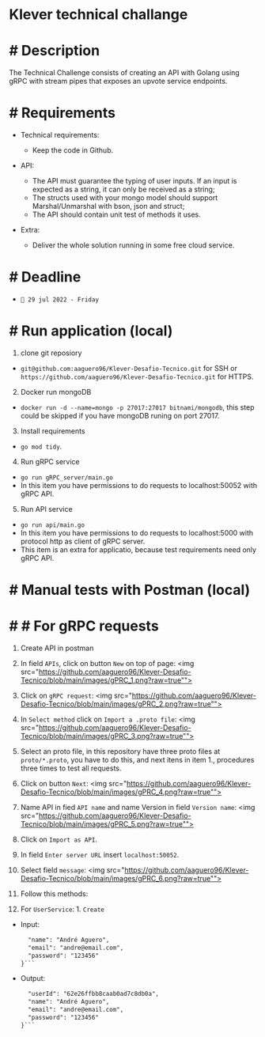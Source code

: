 # Klever technical challange

# # Description

The Technical Challenge consists of creating an API with Golang using gRPC with stream pipes that exposes an upvote service endpoints.

# # Requirements

- Technical requirements:
  - Keep the code in Github.

- API:
  - The API must guarantee the typing of user inputs. If an input is expected as a string, it can only be received as a string;
  - The structs used with your mongo model should support Marshal/Unmarshal with bson, json and struct;
  - The API should contain unit test of methods it uses.

- Extra:
  - Deliver the whole solution running in some free cloud service.

# # Deadline

- `📅 29 jul 2022 - Friday`

# # Run application (local)

1. clone git reposiory
- `git@github.com:aaguero96/Klever-Desafio-Tecnico.git` for SSH or `https://github.com/aaguero96/Klever-Desafio-Tecnico.git` for HTTPS.

2. Docker run mongoDB
- `docker run -d --name=mongo -p 27017:27017 bitnami/mongodb`, this step could be skipped if you have mongoDB runing on port 27017.

3. Install requirements
- `go mod tidy`.

4. Run gRPC service
- `go run gRPC_server/main.go`
- In this item you have permissions to do requests to localhost:50052 with gRPC API.

5. Run API service
- `go run api/main.go`
- In this item you have permissions to do requests to localhost:5000 with protocol http as client of gRPC server.
- This item is an extra for applicatio, because test requirements need only gRPC API.

# # Manual tests with Postman (local)

# # # For gRPC requests

1. Create API in postman
  1. In field `APIs`, click on button `New` on top of page:
<img src="https://github.com/aaguero96/Klever-Desafio-Tecnico/blob/main/images/gPRC_1.png?raw=true"">
  2. Click on `gRPC request`:
<img src="https://github.com/aaguero96/Klever-Desafio-Tecnico/blob/main/images/gPRC_2.png?raw=true"">
  3. In `Select method` click on `Import a .proto file`:
<img src="https://github.com/aaguero96/Klever-Desafio-Tecnico/blob/main/images/gPRC_3.png?raw=true"">
  4. Select an proto file, in this repository have three proto files at `proto/*.proto`, you have to do this, and next itens in item 1., procedures three times to test all requests.
  5. Click on button `Next`:
<img src="https://github.com/aaguero96/Klever-Desafio-Tecnico/blob/main/images/gPRC_4.png?raw=true"">
  6. Name API in fied `API name` and name Version in field `Version name`:
<img src="https://github.com/aaguero96/Klever-Desafio-Tecnico/blob/main/images/gPRC_5.png?raw=true"">
  7. Click on `Import as API`.
  8. In field `Enter server URL` insert `localhost:50052`.
  9. Select field `message`:
<img src="https://github.com/aaguero96/Klever-Desafio-Tecnico/blob/main/images/gPRC_6.png?raw=true"">

2. Follow this methods:

  1. For `UserService`:
    1. `Create`
- Input:
  ```{
    "name": "André Aguero",
    "email": "andre@email.com",
    "password": "123456"
  }```
- Output:
  ```{
    "userId": "62e26ffbb8caab0ad7c8db0a",
    "name": "André Aguero",
    "email": "andre@email.com",
    "password": "123456"
  }```